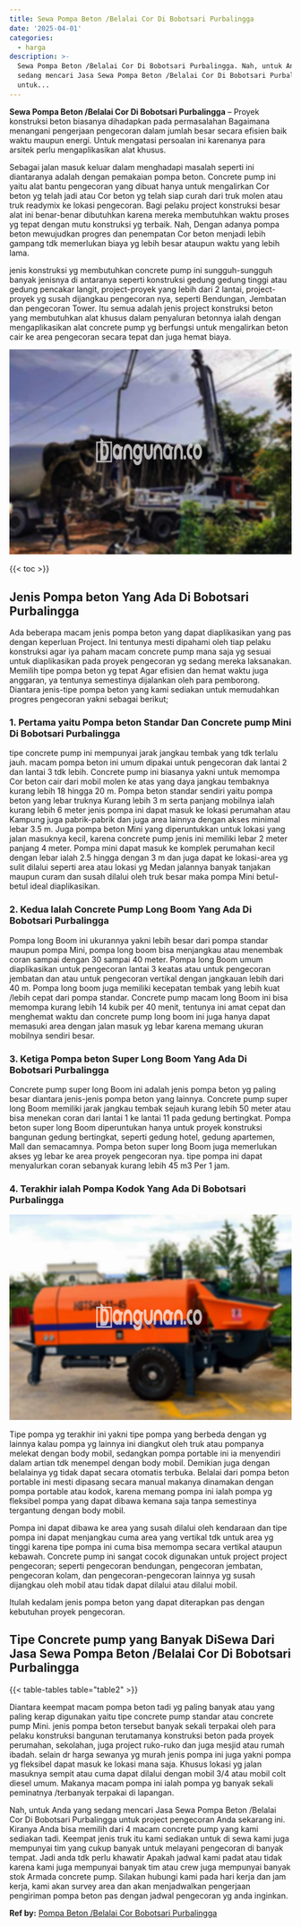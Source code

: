 ```yaml
---
title: Sewa Pompa Beton /Belalai Cor Di Bobotsari Purbalingga
date: '2025-04-01'
categories:
  - harga
description: >-
  Sewa Pompa Beton /Belalai Cor Di Bobotsari Purbalingga. Nah, untuk Anda yang
  sedang mencari Jasa Sewa Pompa Beton /Belalai Cor Di Bobotsari Purbalingga
  untuk...
---
```


**Sewa Pompa Beton /Belalai Cor Di Bobotsari Purbalingga** – Proyek konstruksi beton biasanya dihadapkan pada permasalahan Bagaimana menangani pengerjaan pengecoran dalam jumlah besar secara efisien baik waktu maupun energi. Untuk mengatasi persoalan ini karenanya para arsitek perlu mengaplikasikan alat khusus.

Sebagai jalan masuk keluar dalam menghadapi masalah seperti ini diantaranya adalah dengan pemakaian pompa beton. Concrete pump ini yaitu alat bantu pengecoran yang dibuat hanya untuk mengalirkan Cor beton yg telah jadi atau Cor beton yg telah siap curah dari truk molen atau truk readymix ke lokasi pengecoran. Bagi pelaku project konstruksi besar alat ini benar-benar dibutuhkan karena mereka membutuhkan waktu proses yg tepat dengan mutu konstruksi yg terbaik. Nah, Dengan adanya pompa beton mewujudkan progres dan penempatan Cor beton menjadi lebih gampang tdk memerlukan biaya yg lebih besar ataupun waktu yang lebih lama.

jenis konstruksi yg membutuhkan concrete pump ini sungguh-sungguh banyak jenisnya di antaranya seperti konstruksi gedung gedung tinggi atau gedung pencakar langit, project-proyek yang lebih dari 2 lantai, project-proyek yg susah dijangkau pengecoran nya, seperti Bendungan, Jembatan dan pengecoran Tower. Itu semua adalah jenis project konstruksi beton yang membutuhkan alat khusus dalam penyaluran betonnya ialah dengan mengaplikasikan alat concrete pump yg berfungsi untuk mengalirkan beton cair ke area pengecoran secara tepat dan juga hemat biaya.

![Sewa Pompa Beton /Belalai Cor Di Bobotsari Purbalingga](/images/sewa-concrete-pump-26.png)

{{< toc >}}

## Jenis Pompa beton Yang Ada Di Bobotsari Purbalingga

Ada beberapa macam jenis pompa beton yang dapat diaplikasikan yang pas dengan keperluan Project. Ini tentunya mesti dipahami oleh tiap pelaku konstruksi agar iya paham macam concrete pump mana saja yg sesuai untuk diaplikasikan pada proyek pengecoran yg sedang mereka laksanakan. Memilih tipe pompa beton yg tepat Agar efisien dan hemat waktu juga anggaran, ya tentunya semestinya dijalankan oleh para pemborong. Diantara jenis-tipe pompa beton yang kami sediakan untuk memudahkan progres pengecoran yakni sebagai berikut;

### 1\. Pertama yaitu Pompa beton Standar Dan Concrete pump Mini Di Bobotsari Purbalingga

tipe concrete pump ini mempunyai jarak jangkau tembak yang tdk terlalu jauh. macam pompa beton ini umum dipakai untuk pengecoran dak lantai 2 dan lantai 3 tdk lebih. Concrete pump ini biasanya yakni untuk memompa Cor beton cair dari mobil molen ke atas yang daya jangkau tembaknya kurang lebih 18 hingga 20 m. Pompa beton standar sendiri yaitu pompa beton yang lebar truknya Kurang lebih 3 m serta panjang mobilnya ialah kurang lebih 6 meter jenis pompa ini dapat masuk ke lokasi perumahan atau Kampung juga pabrik-pabrik dan juga area lainnya dengan akses minimal lebar 3.5 m. Juga pompa beton Mini yang diperuntukkan untuk lokasi yang jalan masuknya kecil, karena concrete pump jenis ini memiliki lebar 2 meter panjang 4 meter. Pompa mini dapat masuk ke komplek perumahan kecil dengan lebar ialah 2.5 hingga dengan 3 m dan juga dapat ke lokasi-area yg sulit dilalui seperti area atau lokasi yg Medan jalannya banyak tanjakan maupun curam dan susah dilalui oleh truk besar maka pompa Mini betul-betul ideal diaplikasikan.

### 2\. Kedua Ialah Concrete Pump Long Boom Yang Ada Di Bobotsari Purbalingga

Pompa long Boom ini ukurannya yakni lebih besar dari pompa standar maupun pompa Mini, pompa long boom bisa menjangkau atau menembak coran sampai dengan 30 sampai 40 meter. Pompa long Boom umum diaplikasikan untuk pengecoran lantai 3 keatas atau untuk pengecoran jembatan dan atau untuk pengecoran vertikal dengan jangkauan lebih dari 40 m. Pompa long boom juga memiliki kecepatan tembak yang lebih kuat /lebih cepat dari pompa standar. Concrete pump macam long Boom ini bisa memompa kurang lebih 14 kubik per 40 menit, tentunya ini amat cepat dan menghemat waktu dan concrete pump long boom ini juga hanya dapat memasuki area dengan jalan masuk yg lebar karena memang ukuran mobilnya sendiri besar.

### 3\. Ketiga Pompa beton Super Long Boom Yang Ada Di Bobotsari Purbalingga

Concrete pump super long Boom ini adalah jenis pompa beton yg paling besar diantara jenis-jenis pompa beton yang lainnya. Concrete pump super long Boom memiliki jarak jangkau tembak sejauh kurang lebih 50 meter atau bisa menekan coran dari lantai 1 ke lantai 11 pada gedung bertingkat. Pompa beton super long Boom diperuntukan hanya untuk proyek konstruksi bangunan gedung bertingkat, seperti gedung hotel, gedung apartemen, Mall dan semacamnya. Pompa beton super long Boom juga memerlukan akses yg lebar ke area proyek pengecoran nya. tipe pompa ini dapat menyalurkan coran sebanyak kurang lebih 45 m3 Per 1 jam.

### 4\. Terakhir ialah Pompa Kodok Yang Ada Di Bobotsari Purbalingga

![Sewa Pompa Beton /Belalai Cor Di Bobotsari Purbalingga](/images/sewa-concrete-pump-16.png)

Tipe pompa yg terakhir ini yakni tipe pompa yang berbeda dengan yg lainnya kalau pompa yg lainnya ini diangkut oleh truk atau pompanya melekat dengan body mobil, sedangkan pompa portable ini ia menyendiri dalam artian tdk menempel dengan body mobil. Demikian juga dengan belalainya yg tidak dapat secara otomatis terbuka. Belalai dari pompa beton portable ini mesti dipasang secara manual makanya dinamakan dengan pompa portable atau kodok, karena memang pompa ini ialah pompa yg fleksibel pompa yang dapat dibawa kemana saja tanpa semestinya tergantung dengan body mobil.

Pompa ini dapat dibawa ke area yang susah dilalui oleh kendaraan dan tipe pompa ini dapat menjangkau cuma area yang vertikal tdk untuk area yg tinggi karena tipe pompa ini cuma bisa memompa secara vertikal ataupun kebawah. Concrete pump ini sangat cocok digunakan untuk project project pengecoran; seperti pengecoran bendungan, pengecoran jembatan, pengecoran kolam, dan pengecoran-pengecoran lainnya yg susah dijangkau oleh mobil atau tidak dapat dilalui atau dilalui mobil.

Itulah kedalam jenis pompa beton yang dapat diterapkan pas dengan kebutuhan proyek pengecoran.

## Tipe Concrete pump yang Banyak DiSewa Dari Jasa Sewa Pompa Beton /Belalai Cor Di Bobotsari Purbalingga

{{< table-tables table="table2" >}}

Diantara keempat macam pompa beton tadi yg paling banyak atau yang paling kerap digunakan yaitu tipe concrete pump standar atau concrete pump Mini. jenis pompa beton tersebut banyak sekali terpakai oleh para pelaku konstruksi bangunan terutamanya konstruksi beton pada proyek perumahan, sekolahan, juga project ruko-ruko dan juga mesjid atau rumah ibadah. selain dr harga sewanya yg murah jenis pompa ini juga yakni pompa yg fleksibel dapat masuk ke lokasi mana saja. Khusus lokasi yg jalan masuknya sempit atau cuma dapat dilalui dengan mobil 3/4 atau mobil colt diesel umum. Makanya macam pompa ini ialah pompa yg banyak sekali peminatnya /terbanyak terpakai di lapangan.

Nah, untuk Anda yang sedang mencari Jasa Sewa Pompa Beton /Belalai Cor Di Bobotsari Purbalingga untuk project pengecoran Anda sekarang ini. Kiranya Anda bisa memilih dari 4 macam concrete pump yang kami sediakan tadi. Keempat jenis truk itu kami sediakan untuk di sewa kami juga mempunyai tim yang cukup banyak untuk melayani pengecoran di banyak tempat. Jadi anda tdk perlu khawatir Apakah jadwal kami padat atau tidak karena kami juga mempunyai banyak tim atau crew juga mempunyai banyak stok Armada concrete pump. Silakan hubungi kami pada hari kerja dan jam kerja, kami akan survey area dan akan menjadwalkan pengerjaan pengiriman pompa beton pas dengan jadwal pengecoran yg anda inginkan.

**Ref by:** [Pompa Beton /Belalai Cor Bobotsari Purbalingga](https://id.wikipedia.org/wiki/Pompa)
